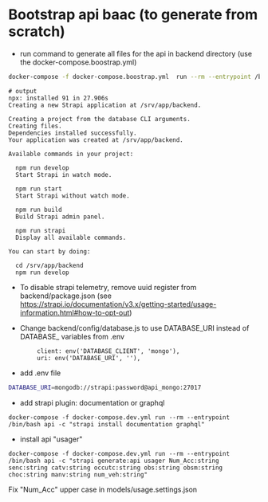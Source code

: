 # Bootstrap api baac (to generate from scratch)

* run command to generate all files for the api in backend directory (use the docker-compose.boostrap.yml)

```bash
docker-compose -f docker-compose.boostrap.yml  run --rm --entrypoint /bin/bash api -c "npx create-strapi-app backend --quickstart --no-run --use-npm --dbclient mongo --dbhost mongoapi --dbport 27017 --dbname baac --dbusername strapi --dbpassword password"
```

```
# output
npx: installed 91 in 27.906s
Creating a new Strapi application at /srv/app/backend.

Creating a project from the database CLI arguments.
Creating files.
Dependencies installed successfully.                                                                                                                                                                                                                                                                                                        Your application was created at /srv/app/backend.

Available commands in your project:

  npm run develop
  Start Strapi in watch mode.

  npm run start
  Start Strapi without watch mode.

  npm run build
  Build Strapi admin panel.

  npm run strapi
  Display all available commands.

You can start by doing:

  cd /srv/app/backend
  npm run develop
```

* To disable strapi telemetry, remove uuid register from backend/package.json (see https://strapi.io/documentation/v3.x/getting-started/usage-information.html#how-to-opt-out)

* Change backend/config/database.js to use DATABASE_URI instead of DATABASE_ variables from .env
```
        client: env('DATABASE_CLIENT', 'mongo'),
        uri: env('DATABASE_URI', ''),
```

* add .env file
```bash
DATABASE_URI=mongodb://strapi:password@api_mongo:27017
```

* add strapi plugin:  documentation or graphql
```
docker-compose -f docker-compose.dev.yml run --rm --entrypoint /bin/bash api -c "strapi install documentation graphql"
```

* install api "usager"
```
docker-compose -f docker-compose.dev.yml run --rm --entrypoint /bin/bash api -c "strapi generate:api usager Num_Acc:string senc:string catv:string occutc:string obs:string obsm:string choc:string manv:string num_veh:string"
```
Fix "Num_Acc" upper case in models/usage.settings.json
